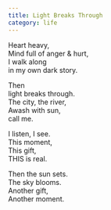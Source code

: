```yaml
---
title: Light Breaks Through
category: life
---
```


Heart heavy,  
Mind full of anger & hurt,  
I walk along  
in my own dark story.

Then  
light breaks through.  
The city, the river,  
Awash with sun,  
call me.

I listen, I see.  
This moment,  
This gift,  
THIS is real.

Then the sun sets.  
The sky blooms.  
Another gift,  
Another moment.
